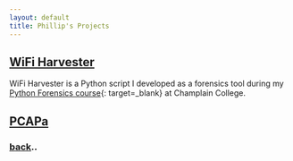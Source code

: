 ```yaml
---
layout: default
title: Phillip's Projects
---
```


## [WiFi Harvester](./wifiHarvester.md)

WiFi Harvester is a Python script I developed as a forensics tool during my [Python Forensics course](https://classlist.champlain.edu/show/course/number/FOR_360){: target=_blank} at Champlain College.

## [PCAPa](./PCAPa.md)


### [back](./)..
